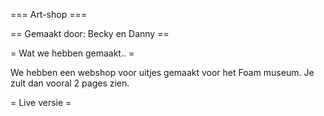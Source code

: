 === Art-shop ===

== Gemaakt door: Becky en Danny ==

= Wat we hebben gemaakt.. =

We hebben een webshop voor uitjes gemaakt voor het Foam museum.
Je zult dan vooral 2 pages zien.

= Live versie =


